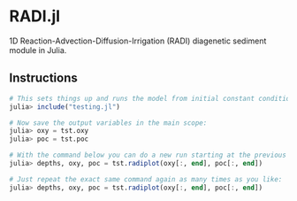 # RADI.jl

1D Reaction-Advection-Diffusion-Irrigation (RADI) diagenetic sediment module in Julia.

## Instructions

```julia
# This sets things up and runs the model from initial constant conditions:
julia> include("testing.jl")

# Now save the output variables in the main scope:
julia> oxy = tst.oxy
julia> poc = tst.poc

# With the command below you can do a new run starting at the previous endpoint:
julia> depths, oxy, poc = tst.radiplot(oxy[:, end], poc[:, end])

# Just repeat the exact same command again as many times as you like:
julia> depths, oxy, poc = tst.radiplot(oxy[:, end], poc[:, end])
```
